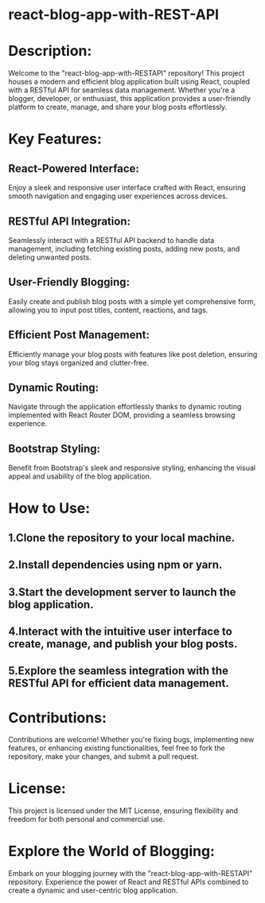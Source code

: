 # react-blog-app-with-REST-API
# Description:
Welcome to the "react-blog-app-with-RESTAPI" repository! This project houses a modern and efficient blog application built using React, coupled with a RESTful API for seamless data management. Whether you're a blogger, developer, or enthusiast, this application provides a user-friendly platform to create, manage, and share your blog posts effortlessly.

# Key Features:

## React-Powered Interface:
Enjoy a sleek and responsive user interface crafted with React, ensuring smooth navigation and engaging user experiences across devices.
## RESTful API Integration:
Seamlessly interact with a RESTful API backend to handle data management, including fetching existing posts, adding new posts, and deleting unwanted posts.
## User-Friendly Blogging:
Easily create and publish blog posts with a simple yet comprehensive form, allowing you to input post titles, content, reactions, and tags.
## Efficient Post Management: 
Efficiently manage your blog posts with features like post deletion, ensuring your blog stays organized and clutter-free.
## Dynamic Routing:
Navigate through the application effortlessly thanks to dynamic routing implemented with React Router DOM, providing a seamless browsing experience.
## Bootstrap Styling: 
Benefit from Bootstrap's sleek and responsive styling, enhancing the visual appeal and usability of the blog application.

# How to Use:
## 1.Clone the repository to your local machine.
## 2.Install dependencies using npm or yarn.
## 3.Start the development server to launch the blog application.
## 4.Interact with the intuitive user interface to create, manage, and publish your blog posts.
## 5.Explore the seamless integration with the RESTful API for efficient data management.

# Contributions:
Contributions are welcome! Whether you're fixing bugs, implementing new features, or enhancing existing functionalities, feel free to fork the repository, make your changes, and submit a pull request.

# License:
This project is licensed under the MIT License, ensuring flexibility and freedom for both personal and commercial use.

# Explore the World of Blogging:
Embark on your blogging journey with the "react-blog-app-with-RESTAPI" repository. Experience the power of React and RESTful APIs combined to create a dynamic and user-centric blog application.
